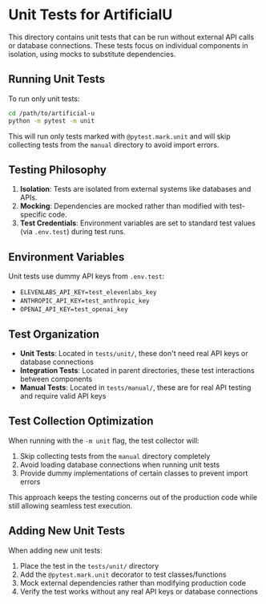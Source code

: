 # Unit Tests for ArtificialU

This directory contains unit tests that can be run without external API calls or database connections. These tests focus on individual components in isolation, using mocks to substitute dependencies.

## Running Unit Tests

To run only unit tests:

```bash
cd /path/to/artificial-u
python -m pytest -m unit
```

This will run only tests marked with `@pytest.mark.unit` and will skip collecting tests from the `manual` directory to avoid import errors.

## Testing Philosophy

1. **Isolation**: Tests are isolated from external systems like databases and APIs.
2. **Mocking**: Dependencies are mocked rather than modified with test-specific code.
3. **Test Credentials**: Environment variables are set to standard test values (via `.env.test`) during test runs.

## Environment Variables

Unit tests use dummy API keys from `.env.test`:

- `ELEVENLABS_API_KEY=test_elevenlabs_key`
- `ANTHROPIC_API_KEY=test_anthropic_key`
- `OPENAI_API_KEY=test_openai_key`

## Test Organization

- **Unit Tests**: Located in `tests/unit/`, these don't need real API keys or database connections
- **Integration Tests**: Located in parent directories, these test interactions between components
- **Manual Tests**: Located in `tests/manual/`, these are for real API testing and require valid API keys

## Test Collection Optimization

When running with the `-m unit` flag, the test collector will:

1. Skip collecting tests from the `manual` directory completely
2. Avoid loading database connections when running unit tests
3. Provide dummy implementations of certain classes to prevent import errors

This approach keeps the testing concerns out of the production code while still allowing seamless test execution.

## Adding New Unit Tests

When adding new unit tests:

1. Place the test in the `tests/unit/` directory
2. Add the `@pytest.mark.unit` decorator to test classes/functions
3. Mock external dependencies rather than modifying production code
4. Verify the test works without any real API keys or database connections
